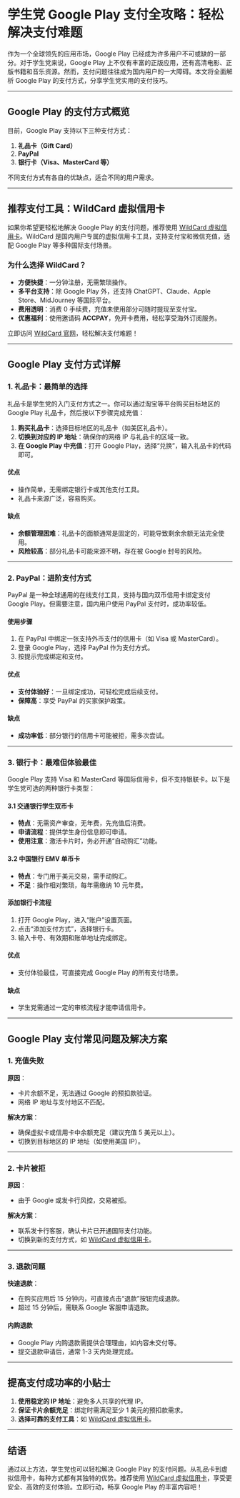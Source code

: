 # 学生党 Google Play 支付全攻略：轻松解决支付难题

作为一个全球领先的应用市场，Google Play 已经成为许多用户不可或缺的一部分。对于学生党来说，Google Play 上不仅有丰富的正版应用，还有高清电影、正版书籍和音乐资源。然而，支付问题往往成为国内用户的一大障碍。本文将全面解析 Google Play 的支付方式，分享学生党实用的支付技巧。

---

## Google Play 的支付方式概览

目前，Google Play 支持以下三种支付方式：

1. **礼品卡（Gift Card）**
2. **PayPal**
3. **银行卡（Visa、MasterCard 等）**

不同支付方式有各自的优缺点，适合不同的用户需求。

---

## 推荐支付工具：WildCard 虚拟信用卡

如果你希望更轻松地解决 Google Play 的支付问题，推荐使用 [WildCard 虚拟信用卡](https://bit.ly/bewildcard)。WildCard 是国内用户专属的虚拟信用卡工具，支持支付宝和微信充值，适配 Google Play 等多种国际支付场景。

### 为什么选择 WildCard？
- **方便快捷**：一分钟注册，无需繁琐操作。
- **多平台支持**：除 Google Play 外，还支持 ChatGPT、Claude、Apple Store、MidJourney 等国际平台。
- **费用透明**：消费 0 手续费，充值未使用部分可随时提现至支付宝。
- **优惠福利**：使用邀请码 **ACCPAY**，免开卡费用，轻松享受海外订阅服务。

立即访问 [WildCard 官网](https://bit.ly/bewildcard)，轻松解决支付难题！

---

## Google Play 支付方式详解

### 1. 礼品卡：最简单的选择

礼品卡是学生党的入门支付方式之一。你可以通过淘宝等平台购买目标地区的 Google Play 礼品卡，然后按以下步骤完成充值：

1. **购买礼品卡**：选择目标地区的礼品卡（如美区礼品卡）。
2. **切换到对应的 IP 地址**：确保你的网络 IP 与礼品卡的区域一致。
3. **在 Google Play 中充值**：打开 Google Play，选择“兑换”，输入礼品卡的代码即可。

#### 优点
- 操作简单，无需绑定银行卡或其他支付工具。
- 礼品卡来源广泛，容易购买。

#### 缺点
- **余额管理困难**：礼品卡的面额通常是固定的，可能导致剩余余额无法完全使用。
- **风险较高**：部分礼品卡可能来源不明，存在被 Google 封号的风险。

---

### 2. PayPal：进阶支付方式

PayPal 是一种全球通用的在线支付工具，支持与国内双币信用卡绑定支付 Google Play。但需要注意，国内用户使用 PayPal 支付时，成功率较低。

#### 使用步骤
1. 在 PayPal 中绑定一张支持外币支付的信用卡（如 Visa 或 MasterCard）。
2. 登录 Google Play，选择 PayPal 作为支付方式。
3. 按提示完成绑定和支付。

#### 优点
- **支付体验好**：一旦绑定成功，可轻松完成后续支付。
- **保障高**：享受 PayPal 的买家保护政策。

#### 缺点
- **成功率低**：部分银行的信用卡可能被拒，需多次尝试。

---

### 3. 银行卡：最难但体验最佳

Google Play 支持 Visa 和 MasterCard 等国际信用卡，但不支持银联卡。以下是学生党可选的两种银行卡类型：

#### 3.1 交通银行学生双币卡
- **特点**：无需资产审查，无年费，先充值后消费。
- **申请流程**：提供学生身份信息即可申请。
- **使用注意**：激活卡片时，务必开通“自动购汇”功能。

#### 3.2 中国银行 EMV 单币卡
- **特点**：专门用于美元交易，需手动购汇。
- **不足**：操作相对繁琐，每年需缴纳 10 元年费。

#### 添加银行卡流程
1. 打开 Google Play，进入“账户”设置页面。
2. 点击“添加支付方式”，选择银行卡。
3. 输入卡号、有效期和账单地址完成绑定。

#### 优点
- 支付体验最佳，可直接完成 Google Play 的所有支付场景。

#### 缺点
- 学生党需通过一定的审核流程才能申请信用卡。

---

## Google Play 支付常见问题及解决方案

### 1. 充值失败

**原因**：
- 卡片余额不足，无法通过 Google 的预扣款验证。
- 网络 IP 地址与支付地区不匹配。

**解决方案**：
- 确保虚拟卡或信用卡中余额充足（建议充值 5 美元以上）。
- 切换到目标地区的 IP 地址（如使用美国 IP）。

---

### 2. 卡片被拒

**原因**：
- 由于 Google 或发卡行风控，交易被拒。

**解决方案**：
- 联系发卡行客服，确认卡片已开通国际支付功能。
- 切换到新的支付方式，如 [WildCard 虚拟信用卡](https://bit.ly/bewildcard)。

---

### 3. 退款问题

**快速退款**：
- 在购买应用后 15 分钟内，可直接点击“退款”按钮完成退款。
- 超过 15 分钟后，需联系 Google 客服申请退款。

#### 内购退款
- Google Play 内购退款需提供合理理由，如内容未交付等。
- 提交退款申请后，通常 1-3 天内处理完成。

---

## 提高支付成功率的小贴士

1. **使用稳定的 IP 地址**：避免多人共享的代理 IP。
2. **保证卡片余额充足**：绑定时需满足至少 1 美元的预扣款需求。
3. **选择可靠的支付工具**：如 [WildCard 虚拟信用卡](https://bit.ly/bewildcard)。

---

## 结语

通过以上方法，学生党也可以轻松解决 Google Play 的支付问题。从礼品卡到虚拟信用卡，每种方式都有其独特的优势。推荐使用 [WildCard 虚拟信用卡](https://bit.ly/bewildcard)，享受更安全、高效的支付体验。立即行动，畅享 Google Play 的丰富内容吧！
